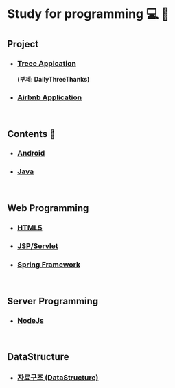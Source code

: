 # Study for programming :computer: :memo:

## Project

- ### [Treee Applcation](https://github.com/mdy0501/Study/tree/master/Android/Mini%20Project/Treee)
  **(부제: DailyThreeThanks)**
- ### [Airbnb Application](https://github.com/mdy0501/Airbnb)

<br>

## Contents :open_file_folder:

- ### [Android](https://github.com/mdy0501/Study/tree/master/Android)

- ### [Java](https://github.com/mdy0501/Study/tree/master/Java)

<br>

## Web Programming

- ### [HTML5](https://github.com/mdy0501/HTML5)

- ### [JSP/Servlet](https://github.com/mdy0501/Model2_Board)

- ### [Spring Framework](https://github.com/mdy0501/EIWAF)


<br>


## Server Programming
- ### [NodeJs](https://github.com/mdy0501/Study/tree/master/NodeJs)


<br>


## DataStructure
- ### [자료구조 (DataStructure)](https://github.com/mdy0501/Study/tree/master/DataStructure)
